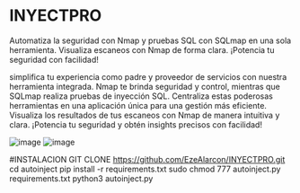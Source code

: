 # INYECTPRO
Automatiza la seguridad con Nmap y pruebas SQL con SQLmap en una sola herramienta. Visualiza escaneos con Nmap de forma clara. ¡Potencia tu seguridad con facilidad!


simplifica tu experiencia como padre y proveedor de servicios con nuestra herramienta integrada. Nmap te brinda seguridad y control, mientras que SQLmap realiza pruebas de inyección SQL. Centraliza estas poderosas herramientas en una aplicación única para una gestión más eficiente. Visualiza los resultados de tus escaneos con Nmap de manera intuitiva y clara. ¡Potencia tu seguridad y obtén insights precisos con facilidad!

![image](https://github.com/EzeAlarcon/INYECTPRO/assets/138638611/14c89708-6daf-42bf-b0fa-65a8ebd2f547)
![image](https://github.com/EzeAlarcon/INYECTPRO/assets/138638611/f8c9886c-6cee-471b-bfbf-de1ebcd23297)


#INSTALACION
GIT CLONE https://github.com/EzeAlarcon/INYECTPRO.git
cd autoinject
pip install -r requirements.txt
sudo chmod 777 autoinject.py requirements.txt
python3 autoinject.py

